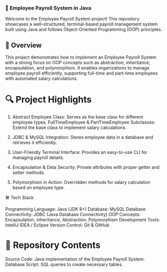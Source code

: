 ### 🚀 Employee Payroll System in Java

Welcome to the Employee Payroll System project! This repository showcases a well-structured, terminal-based payroll management system built using Java and follows Object-Oriented Programming (OOP) principles.

## 📌 Overview

This project demonstrates how to implement an Employee Payroll System with a strong focus on OOP concepts such as abstraction, inheritance, encapsulation, and polymorphism. It enables organizations to manage employee payroll efficiently, supporting full-time and part-time employees with automated salary calculations.

# 🔍 Project Highlights

1. Abstract Employee Class: Serves as the base class for different employee types. FullTimeEmployee & PartTimeEmployee Subclasses: Extend the base class to implement salary calculations.

2. JDBC & MySQL Integration: Stores employee data in a database and retrieves it efficiently.

3. User-Friendly Terminal Interface: Provides an easy-to-use CLI for managing payroll details.

4. Encapsulation & Data Security: Private attributes with proper getter and setter methods.

5. Polymorphism in Action: Overridden methods for salary calculation based on employee type.

🛠️ Tech Stack

Programming Language: Java (JDK 8+)
Database: MySQL
Database Connectivity: JDBC (Java Database Connectivity)
OOP Concepts: Encapsulation, Inheritance, Abstraction, Polymorphism
Development Tools: IntelliJ IDEA / Eclipse
Version Control: Git & GitHub

# 📁 Repository Contents

Source Code: Java implementation of the Employee Payroll System.
Database Script: SQL queries to create necessary tables.
